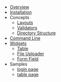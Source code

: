
* [Overview](/overview.md)
* [Installation](/installation.md)
* Concepts
    * [Layouts](/concepts/layouts.md)
    * [Validators](/concepts/validators.md)
    * [Directory Structure](/concepts/structure.md)
* [Command Line](/cli/cli.md)
* [Widgets](/widgets/widgets.md)
    - [Table](/widgets/table.md)
    - [File Uploader](/widgets/file_uploader.md)
    - [Form Field](/widgets/form_field.md)
* Samples
    - [login page](/samples/login_page.md)
    - [table page](/samples/table_page.md)




<footer id="mb-footer"></footer>